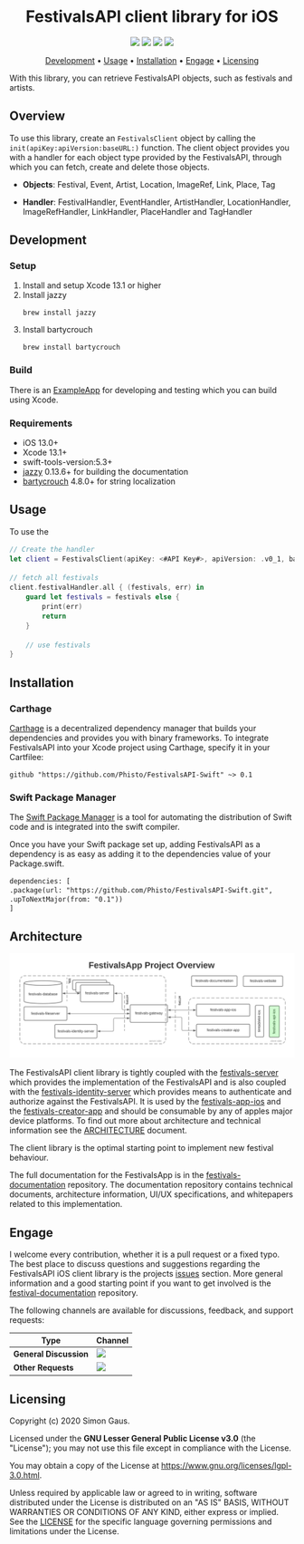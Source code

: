 <h1 align="center">
FestivalsAPI client library for iOS
</h1>

<p align="center">
    <a href="https://github.com/festivals-app/festivals-api-ios/commits/" title="Last Commit"><img src="https://img.shields.io/github/last-commit/festivals-app/festivals-api-ios?style=flat"></a>
    <a href="https://github.com/festivals-app/festivals-api-ios/issues" title="Open Issues"><img src="https://img.shields.io/github/issues/festivals-app/festivals-api-ios?style=flat"></a>
    <a href="https://github.com/Carthage/Carthage" title="License"><img src="https://img.shields.io/badge/Carthage-compatible-4BC51D.svg?style=flat"></a>
    <a href="./LICENSE" title="License"><img src="https://img.shields.io/github/license/festivals-app/festivals-api-ios.svg"></a>
</p>

<p align="center">
  <a href="#development">Development</a> •
  <a href="#usage">Usage</a> •
  <a href="#installation">Installation</a> •
  <a href="#engage">Engage</a> •
  <a href="#licensing">Licensing</a>
</p>

With this library, you can retrieve FestivalsAPI objects, such as festivals and artists.

## Overview

To use this library, create an `FestivalsClient` object by calling the `init(apiKey:apiVersion:baseURL:)` function. The client object provides you with a handler for each object type provided by the FestivalsAPI, through which you can fetch, create and delete those objects.

* **Objects**: Festival, Event, Artist, Location, ImageRef, Link, Place, Tag

* **Handler**: FestivalHandler, EventHandler, ArtistHandler, LocationHandler, ImageRefHandler, LinkHandler, PlaceHandler and TagHandler

## Development

### Setup

1. Install and setup Xcode 13.1 or higher
2. Install jazzy
   ```console
   brew install jazzy
   ```
3. Install bartycrouch
   ```console
   brew install bartycrouch
   ```
   
### Build
    
There is an [ExampleApp](https://github.com/Festivals-App/festivals-api-ios/blob/main/ExampleApp) for developing and testing which you can build using Xcode.
    
### Requirements

-  iOS 13.0+
-  Xcode 13.1+
-  swift-tools-version:5.3+
-  [jazzy](https://github.com/realm/jazzy) 0.13.6+ for building the documentation
-  [bartycrouch](https://github.com/Flinesoft/BartyCrouch) 4.8.0+ for string localization

## Usage

To use the 

```swift
// Create the handler
let client = FestivalsClient(apiKey: <#API Key#>, apiVersion: .v0_1, baseURL: <#API URL#>)

// fetch all festivals
client.festivalHandler.all { (festivals, err) in
    guard let festivals = festivals else {
        print(err)
        return
    }
    
    // use festivals
}
```

## Installation

### Carthage

[Carthage](https://github.com/Carthage/Carthage) is a decentralized dependency manager that builds your dependencies and provides you with binary frameworks. To integrate FestivalsAPI into your Xcode project using Carthage, specify it in your Cartfilee:

```ogdl
github "https://github.com/Phisto/FestivalsAPI-Swift" ~> 0.1
```

### Swift Package Manager

The [Swift Package Manager](https://swift.org/package-manager/) is a tool for automating the distribution of Swift code and is integrated into the swift compiler.

Once you have your Swift package set up, adding FestivalsAPI as a dependency is as easy as adding it to the dependencies value of your Package.swift.

```ogdl
dependencies: [
.package(url: "https://github.com/Phisto/FestivalsAPI-Swift.git", .upToNextMajor(from: "0.1"))
]
```

## Architecture

![Figure 1: Architecture Overview Highlighted](https://github.com/Festivals-App/festivals-documentation/blob/main/images/architecture/overview_api_ios.png "Figure 1: Architecture Overview Highlighted")

The FestivalsAPI client library is tightly coupled with the [festivals-server](https://github.com/Festivals-App/festivals-server) which provides the implementation of the FestivalsAPI and is also coupled with the [festivals-identity-server](https://github.com/Festivals-App/festivals-identity-server) which provides means to authenticate and authorize against the FestivalsAPI. It is used by the [festivals-app-ios](https://github.com/Festivals-App/festivals-app-ios) and the [festivals-creator-app](https://github.com/Festivals-App/festivals-creator-app) and should be consumable by any of apples major device platforms. To find out more about architecture and technical information see the [ARCHITECTURE](./ARCHITECTURE.md) document.

The client library is the optimal starting point to implement new festival behaviour.

The full documentation for the FestivalsApp is in the [festivals-documentation](https://github.com/festivals-app/festivals-documentation) repository. The documentation repository contains technical documents, architecture information, UI/UX specifications, and whitepapers related to this implementation.

## Engage

I welcome every contribution, whether it is a pull request or a fixed typo. The best place to discuss questions and suggestions regarding the FestivalsAPI iOS client library is the projects [issues](https://github.com/Festivals-App/festivals-api-ios/issues) section. More general information and a good starting point if you want to get involved is the [festival-documentation](https://github.com/Festivals-App/festivals-documentation) repository.

The following channels are available for discussions, feedback, and support requests:

| Type                     | Channel                                                |
| ------------------------ | ------------------------------------------------------ |
| **General Discussion**   | <a href="https://github.com/festivals-app/festivals-documentation/issues/new/choose" title="General Discussion"><img src="https://img.shields.io/github/issues/festivals-app/festivals-documentation/question.svg?style=flat-square"></a> </a>   |
| **Other Requests**    | <a href="mailto:simon.cay.gaus@gmail.com" title="Email me"><img src="https://img.shields.io/badge/email-Simon-green?logo=mail.ru&style=flat-square&logoColor=white"></a>   |

## Licensing

Copyright (c) 2020 Simon Gaus.

Licensed under the **GNU Lesser General Public License v3.0** (the "License"); you may not use this file except in compliance with the License.

You may obtain a copy of the License at https://www.gnu.org/licenses/lgpl-3.0.html.

Unless required by applicable law or agreed to in writing, software distributed under the License is distributed on an "AS IS" BASIS, WITHOUT WARRANTIES OR CONDITIONS OF ANY KIND, either express or implied. See the [LICENSE](./LICENSE) for the specific language governing permissions and limitations under the License.
